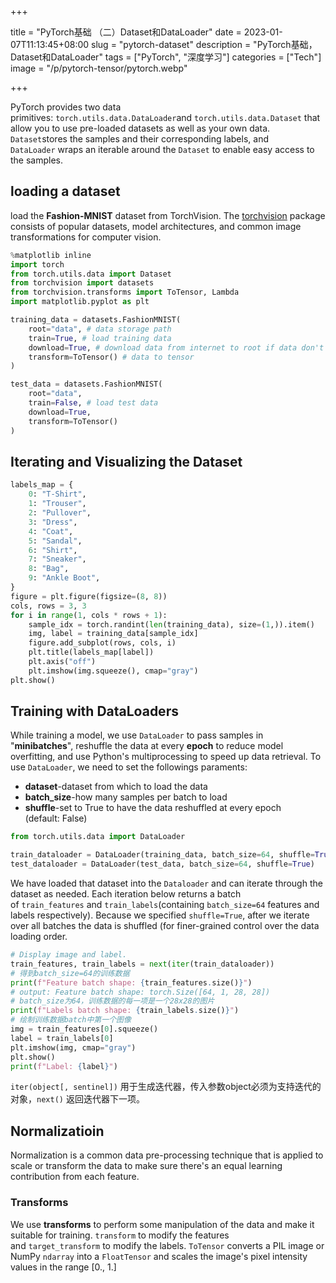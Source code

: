 +++

title = "PyTorch基础 （二）Dataset和DataLoader"
date = 2023-01-07T11:13:45+08:00
slug = "pytorch-dataset"
description = "PyTorch基础，Dataset和DataLoader"
tags = ["PyTorch", "深度学习"]
categories = ["Tech"]
image = "/p/pytorch-tensor/pytorch.webp"

+++

PyTorch provides two data primitives: `torch.utils.data.DataLoader`and `torch.utils.data.Dataset` that allow you to use pre-loaded datasets as well as your own data.
`Dataset`stores the samples and their corresponding labels, and `DataLoader` wraps an iterable around the `Dataset` to enable easy access to the samples.
## loading a dataset
load the **Fashion-MNIST** dataset from TorchVision.
The [torchvision](https://pytorch.org/vision/stable/index.html#module-torchvision) package consists of popular datasets, model architectures, and common image transformations for computer vision.
```python
%matplotlib inline
import torch
from torch.utils.data import Dataset
from torchvision import datasets
from torchvision.transforms import ToTensor, Lambda
import matplotlib.pyplot as plt

training_data = datasets.FashionMNIST(
    root="data", # data storage path
    train=True, # load training data
    download=True, # download data from internet to root if data don't found at root
    transform=ToTensor() # data to tensor
)

test_data = datasets.FashionMNIST(
    root="data",
    train=False, # load test data
    download=True,
    transform=ToTensor()
)
```
## Iterating and Visualizing the Dataset
```python
labels_map = {
    0: "T-Shirt",
    1: "Trouser",
    2: "Pullover",
    3: "Dress",
    4: "Coat",
    5: "Sandal",
    6: "Shirt",
    7: "Sneaker",
    8: "Bag",
    9: "Ankle Boot",
}
figure = plt.figure(figsize=(8, 8))
cols, rows = 3, 3
for i in range(1, cols * rows + 1):
    sample_idx = torch.randint(len(training_data), size=(1,)).item()
    img, label = training_data[sample_idx]
    figure.add_subplot(rows, cols, i)
    plt.title(labels_map[label])
    plt.axis("off")
    plt.imshow(img.squeeze(), cmap="gray")
plt.show()
```
## Training with DataLoaders
While training a model, we use `DataLoader` to pass samples in "**minibatches**", reshuffle the data at every **epoch** to reduce model overfitting, and use Python's multiprocessing to speed up data retrieval.
To use `DataLoader`, we need to set the followings paraments:
- **dataset**-dataset from which to load the data
- **batch_size**-how many samples per batch to load
- **shuffle**-set to True to have the data reshuffled at every epoch (default: False)
```python
from torch.utils.data import DataLoader

train_dataloader = DataLoader(training_data, batch_size=64, shuffle=True)
test_dataloader = DataLoader(test_data, batch_size=64, shuffle=True)
```
We have loaded that dataset into the `Dataloader` and can iterate through the dataset as needed. Each iteration below returns a batch of `train_features` and `train_labels`(containing `batch_size=64` features and labels respectively). Because we specified `shuffle=True`, after we iterate over all batches the data is shuffled (for finer-grained control over the data loading order.
```python
# Display image and label.
train_features, train_labels = next(iter(train_dataloader))
# 得到batch_size=64的训练数据
print(f"Feature batch shape: {train_features.size()}")
# output: Feature batch shape: torch.Size([64, 1, 28, 28])
# batch_size为64，训练数据的每一项是一个28x28的图片
print(f"Labels batch shape: {train_labels.size()}")
# 绘制训练数据batch中第一个图像
img = train_features[0].squeeze()
label = train_labels[0]
plt.imshow(img, cmap="gray")
plt.show()
print(f"Label: {label}")
```
`iter(object[, sentinel])` 用于生成迭代器，传入参数object必须为支持迭代的对象，`next()` 返回迭代器下一项。
## Normalizatioin
Normalization is a common data pre-processing technique that is applied to scale or transform the data to make sure there's an equal learning contribution from each feature.
### Transforms
We use **transforms** to perform some manipulation of the data and make it suitable for training.
`transform` to modify the features and `target_transform` to modify the labels.
`ToTensor` converts a PIL image or NumPy `ndarray` into a `FloatTensor` and scales the image's pixel intensity values in the range [0., 1.]